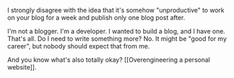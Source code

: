 I strongly disagree with the idea that it's somehow "unproductive" to work
on your blog for a week and publish only one blog post after.

I'm not a blogger. I'm a developer. I wanted to build a blog, and I have
one. That's all. Do I need to write something more? No. It might be "good
for my career", but nobody should expect that from me.

And you know what's also totally okay? [[Overengineering a personal
website]].
